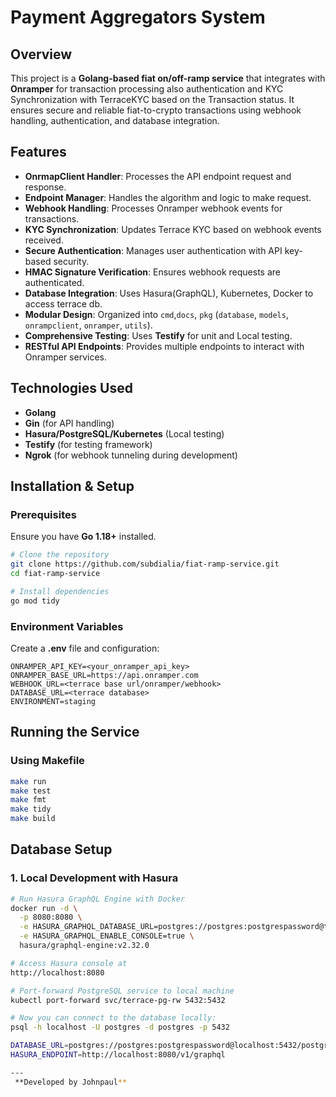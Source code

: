 # Payment Aggregators System

## Overview
This project is a **Golang-based fiat on/off-ramp service** that integrates with **Onramper** for transaction processing also authentication and KYC Synchronization with TerraceKYC based on the  Transaction status. It ensures secure and reliable fiat-to-crypto transactions using webhook handling, authentication, and database integration.

## Features
- **OnrmapClient Handler**: Processes the API endpoint request and response.
- **Endpoint Manager**: Handles the algorithm and logic to make request.
- **Webhook Handling**: Processes Onramper webhook events for transactions.
- **KYC Synchronization**: Updates Terrace KYC based on webhook events received.
- **Secure Authentication**: Manages user authentication with API key-based security.
- **HMAC Signature Verification**: Ensures webhook requests are authenticated.
- **Database Integration**: Uses Hasura(GraphQL), Kubernetes, Docker to access terrace db.
- **Modular Design**: Organized into `cmd`,`docs`, `pkg` (`database`, `models`, `onrampclient`, `onramper`, `utils`).
- **Comprehensive Testing**: Uses **Testify** for unit and Local testing.
- **RESTful API Endpoints**: Provides multiple endpoints to interact with Onramper services.

## Technologies Used
- **Golang**
- **Gin** (for API handling)
- **Hasura/PostgreSQL/Kubernetes** (Local testing)
- **Testify** (for testing framework)
- **Ngrok** (for webhook tunneling during development)

## Installation & Setup
### Prerequisites
Ensure you have **Go 1.18+** installed.

```sh
# Clone the repository
git clone https://github.com/subdialia/fiat-ramp-service.git
cd fiat-ramp-service

# Install dependencies
go mod tidy
```

### Environment Variables
Create a **.env** file and configuration:
```
ONRAMPER_API_KEY=<your_onramper_api_key>
ONRAMPER_BASE_URL=https://api.onramper.com
WEBHOOK_URL=<terrace base url/onramper/webhook>
DATABASE_URL=<terrace database>
ENVIRONMENT=staging
```

## Running the Service
### Using Makefile
```sh
make run
make test
make fmt
make tidy
make build

```

## Database Setup

### 1. Local Development with Hasura
```bash
# Run Hasura GraphQL Engine with Docker
docker run -d \
  -p 8080:8080 \
  -e HASURA_GRAPHQL_DATABASE_URL=postgres://postgres:postgrespassword@terrace-pg-rw:5432/postgres \
  -e HASURA_GRAPHQL_ENABLE_CONSOLE=true \
  hasura/graphql-engine:v2.32.0

# Access Hasura console at
http://localhost:8080

# Port-forward PostgreSQL service to local machine
kubectl port-forward svc/terrace-pg-rw 5432:5432

# Now you can connect to the database locally:
psql -h localhost -U postgres -d postgres -p 5432

DATABASE_URL=postgres://postgres:postgrespassword@localhost:5432/postgres?sslmode=disable
HASURA_ENDPOINT=http://localhost:8080/v1/graphql

---
 **Developed by Johnpaul**
